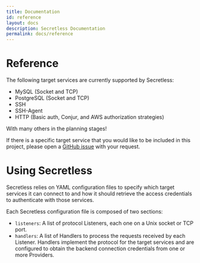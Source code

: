 ```yaml
---
title: Documentation
id: reference
layout: docs
description: Secretless Documentation
permalink: docs/reference
---
```


# Reference

The following target services are currently supported by Secretless:

- MySQL (Socket and TCP)
- PostgreSQL (Socket and TCP)
- SSH
- SSH-Agent
- HTTP (Basic auth, Conjur, and AWS authorization strategies)

With many others in the planning stages!

If there is a specific target service that you would like to be included in this project, please open a [GitHub issue](https://github.com/conjurinc/secretless/issues) with your request.

# Using Secretless

Secretless relies on YAML configuration files to specify which target services it can connect to and how it should retrieve the access credentials to authenticate with those services.

Each Secretless configuration file is composed of two sections:

* `listeners`: A list of protocol Listeners, each one on a Unix socket or TCP port.
* `handlers`: A list of Handlers to process the requests received by each Listener. Handlers implement the protocol for the target services and are configured to obtain the backend connection credentials from one or more Providers.
